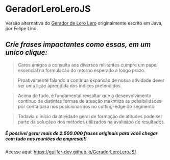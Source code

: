 # GeradorLeroLeroJS

Versão alternativa do [Gerador de Lero Lero](https://github.com/Linojones/GeradorLeroLero) originalmente escrito em Java, por Felipe Lino.

## _Crie frases impactantes como essas, em um unico clique:_

> Caros amigos a consulta aos diversos militantes cumpre um papel essencial na formulação do retorno esperado a longo prazo.



>Proativamente falando a contínua expansão de nossa atividade dever ser uma lição aprendida dos índices pretendidos.



>Acima de tudo, é fundamental ressaltar que o desenvolvimento contínuo de distintas formas de atuação maximiza as possibilidades por conta para nos posicionarmos no cutting-edge do segmento.



>Todavia o início da atividade geral de formação de atitudes pode ser parte da soluçãoo dos métodos utilizados na avaliaãoo de resultados.

##### É possível gerar mais de 2.500.000 frases originais para você chegar com tudo nas reuniões da empresa!!!
Acesse aqui: https://guilfer-dev.github.io/GeradorLeroLeroJS/

